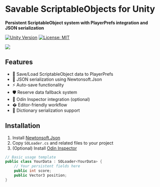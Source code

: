 # Savable ScriptableObjects for Unity
**Persistent ScriptableObject system with PlayerPrefs integration and JSON serialization**

[![Unity Version](https://img.shields.io/badge/Unity-2020.3%2B-blue.svg)](https://unity3d.com)
[![License: MIT](https://img.shields.io/badge/License-MIT-green.svg)](LICENSE)

![](docs/preview.gif)

## Features
- 💾 Save/Load ScriptableObject data to PlayerPrefs
- 🔄 JSON serialization using Newtonsoft.Json
- ⚡ Auto-save functionality
- 🛡️ Reserve data fallback system
- 🧩 Odin Inspector integration (optional)
- � Editor-friendly workflow
- 📖 Dictionary serialization support

## Installation
1. Install [Newtonsoft.Json](https://github.com/jilleJr/Newtonsoft.Json-for-Unity)
2. Copy `SOLoader.cs` and related files to your project
3. (Optional) Install [Odin Inspector](https://odininspector.com/)

```csharp
// Basic usage template
public class YourData : SOLoader<YourData> {
    // Your persistent fields here
    public int score;
    public Vector3 position;
}
